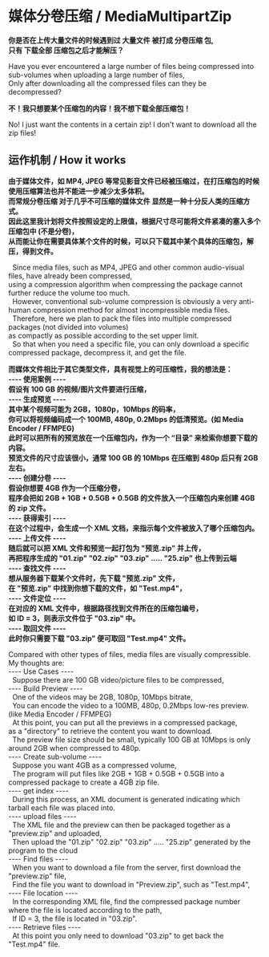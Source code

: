 # 媒体分卷压缩 / MediaMultipartZip

<b>你是否在上传大量文件的时候遇到过 大量文件 被打成 分卷压缩 包,<br/>
只有 下载全部 压缩包之后才能解压？</b>

Have you ever encountered a large number of files being compressed into sub-volumes when uploading a large number of files,<br/>
Only after downloading all the compressed files can they be decompressed?<br/>

<b>不！我只想要某个压缩包的内容！我不想下载全部压缩包！<br/></b>

No! I just want the contents in a certain zip! I don't want to download all the zip files!

## 运作机制 / How it works

<b>由于媒体文件，如 MP4, JPEG 等常见影音文件已经被压缩过，在打压缩包的时候使用压缩算法也并不能进一步减少太多体积。<br/>
而常规分卷压缩 对于几乎不可压缩的媒体文件 显然是一种十分反人类的压缩方式。<br/>
因此这里我计划将文件按照设定的上限值，根据尺寸尽可能将文件紧凑的塞入多个压缩包中 (不是分卷)，<br/>
从而能让你在需要具体某个文件的时候，可以只下载其中某个具体的压缩包，解压，得到文件。<br/></b>

&nbsp; Since media files, such as MP4, JPEG and other common audio-visual files, have already been compressed,<br/>
using a compression algorithm when compressing the package cannot further reduce the volume too much.<br/>
&nbsp; However, conventional sub-volume compression is obviously a very anti-human compression method for almost incompressible media files.<br/>
&nbsp; Therefore, here we plan to pack the files into multiple compressed packages (not divided into volumes)<br/>
as compactly as possible according to the set upper limit.<br/>
&nbsp; So that when you need a specific file, you can only download a specific compressed package, decompress it, and get the file.<br/>

<b>而媒体文件相比于其它类型文件，具有视觉上的可压缩性，我的想法是：<br/>
---- 使用案例 ----<br/>
假设有 100 GB 的视频/图片文件要进行压缩，<br/>
---- 生成预览 ----<br/>
其中某个视频可能为 2GB，1080p，10Mbps 的码率，<br/>
你可以将视频编码成一个 100MB, 480p, 0.2Mbps 的低清预览。(如 Media Encoder / FFMPEG)<br/>
此时可以把所有的预览放在一个压缩包内，作为一个 “目录” 来检索你想要下载的内容。<br/>
预览文件的尺寸应该很小，通常 100 GB 的 10Mbps 在压缩到 480p 后只有 2GB 左右。<br/>
---- 创建分卷 ----<br/>
假设你想要 4GB 作为一个压缩分卷，<br/>
程序会把如 2GB + 1GB + 0.5GB + 0.5GB 的文件放入一个压缩包内来创建 4GB 的 zip 文件。<br/>
---- 获得索引 ----<br/>
在这个过程中，会生成一个 XML 文档，来指示每个文件被放入了哪个压缩包内。<br/>
---- 上传文件 ----<br/>
随后就可以把 XML 文件和预览一起打包为 "预览.zip" 并上传，<br/>
再把程序生成的 "01.zip" "02.zip" "03.zip" ..... "25.zip" 也上传到云端<br/>
---- 查找文件 ----<br/>
想从服务器下载某个文件时，先下载 "预览.zip" 文件，<br/>
在 "预览.zip" 中找到你想下载的文件，如 "Test.mp4"，<br/>
---- 文件定位 ----<br/>
在对应的 XML 文件中，根据路径找到文件所在的压缩包编号，<br/>
如 ID = 3，则表示文件位于 "03.zip" 中。<br/>
---- 取回文件 ----<br/>
此时你只需要下载 "03.zip" 便可取回 "Test.mp4" 文件。</b>

Compared with other types of files, media files are visually compressible. <br/>
My thoughts are:<br/>
---- Use Cases ----<br/>
&nbsp; Suppose there are 100 GB video/picture files to be compressed,<br/>
---- Build Preview ----<br/>
&nbsp; One of the videos may be 2GB, 1080p, 10Mbps bitrate,<br/>
&nbsp; You can encode the video to a 100MB, 480p, 0.2Mbps low-res preview. (like Media Encoder / FFMPEG)<br/>
&nbsp; At this point, you can put all the previews in a compressed package, <br/>
as a "directory" to retrieve the content you want to download.<br/>
&nbsp; The preview file size should be small, typically 100 GB at 10Mbps is only around 2GB when compressed to 480p.<br/>
---- Create sub-volume ----<br/>
&nbsp; Suppose you want 4GB as a compressed volume,<br/>
&nbsp; The program will put files like 2GB + 1GB + 0.5GB + 0.5GB into a compressed package to create a 4GB zip file.<br/>
---- get index ----<br/>
&nbsp; During this process, an XML document is generated indicating which tarball each file was placed into.<br/>
---- upload files ----<br/>
&nbsp; The XML file and the preview can then be packaged together as a "preview.zip" and uploaded,<br/>
&nbsp; Then upload the "01.zip" "02.zip" "03.zip" ..... "25.zip" generated by the program to the cloud<br/>
---- Find files ----<br/>
&nbsp; When you want to download a file from the server, first download the "preview.zip" file,<br/>
&nbsp; Find the file you want to download in "Preview.zip", such as "Test.mp4",<br/>
---- File location ----<br/>
&nbsp; In the corresponding XML file, find the compressed package number where the file is located according to the path,<br/>
&nbsp; If ID = 3, the file is located in "03.zip".<br/>
---- Retrieve files ----<br/>
&nbsp; At this point you only need to download "03.zip" to get back the "Test.mp4" file.

